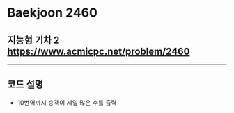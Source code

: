 Baekjoon 2460
=============
지능형 기차 2  <https://www.acmicpc.net/problem/2460>
---------------
- - -
## 코드 설명
- 10번역까지 승객이 제일 많은 수를 출력

